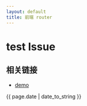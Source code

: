 ```yaml
---
layout: default
title: 前端 router
---
```


# test Issue









## 相关链接
- [demo](http://zhishan33.github.io/shanBlog/)

<p>{{ page.date | date_to_string }}</p>